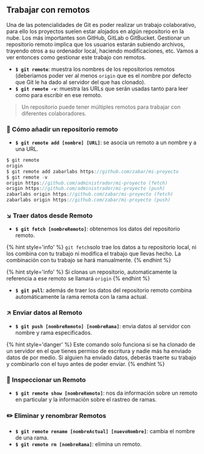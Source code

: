 ## Trabajar con remotos

Una de las potencialidades de Git es poder realizar un trabajo colaborativo, para ello los proyectos suelen estar alojados en algún repositorio en la nube. Los más importantes son GitHub, GitLab o GitBucket. Gestionar un repositorio remoto implica que los usuarios estarán subiendo archivos, trayendo otros a su ordenador local, haciendo modificaciones, etc. Vamos a ver entonces como gestionar este trabajo con remotos.

- **`$ git remote`**: muestra los nombres de los repositorios remotos (deberiamos poder ver al menos `origin` que es el nombre por defecto que Git le ha dado al servidor del que has clonado).
- **`$ git remote -v`**: muestra las URLs que serán usadas tanto para leer como para escribir en ese remoto.

> Un repositorio puede tener múltiples remotos para trabajar con diferentes colaboradores.

### 🚀 Cómo añadir un repositorio remoto

- **`$ git remote add [nombre] [URL]`**: se asocia un remoto a un nombre y a una URL.

```java
$ git remote
origin
$ git remote add zabarlabs https://github.com/zabar/mi-proyecto
$ git remote -v
origin https://github.com/administrador/mi-proyecto (fetch)
origin https://github.com/administrador/mi-proyecto (push)
zabarlabs origin https://github.com/zabar/mi-proyecto (fetch)
zabarlabs origin https://github.com/zabar/mi-proyecto (push)
```

### ↘️ Traer datos desde Remoto

- **`$ git fetch [nombreRemoto]`**: obtenemos los datos del repositorio remoto.

{% hint style='info' %}
`git fetch`solo trae los datos a tu repositorio local, ni los combina con tu trabajo ni modifica el trabajo que llevas hecho. La combinación con tu trabajo se hará manualmente.
{% endhint %}

{% hint style='info' %}
Si clonas un repositorio, automaticamente la referencia a ese remoto se llamará `origin`
{% endhint %}

- **`$ git pull`**: además de traer los datos del repositorio remoto combina automáticamente la rama remota con la rama actual.

### ↗️ Enviar datos al Remoto

- **`$ git push [nombreRemoto] [nombreRama]`**: envia datos al servidor con nombre y rama especificados.

{% hint style='danger' %}
Este comando solo funciona si se ha clonado de un servidor en el que tienes permiso de escritura y nadie más ha enviado datos de por medio. Si alguien ha enviado datos, deberás traerte su trabajo y combinarlo con el tuyo antes de poder enviar.
{% endhint %}

### 🔎 Inspeccionar un Remoto

- **`$ git remote show [nombreRemoto]`**: nos da información sobre un remoto en particular y la información sobre el rastreo de ramas.

### ✏️ Eliminar y renombrar Remotos

- **`$ git remote rename [nombreActual] [nuevoNombre]`**: cambia el nombre de una rama.
- **`$ git remote rm [nombreRama]`**: elimina un remoto.
